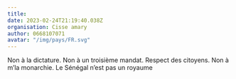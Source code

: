 ```yaml
---
title: 
date: 2023-02-24T21:19:40.038Z
organisation: Cisse amary 
author: 0668107071
avatar: "/img/pays/FR.svg"
---
```


Non à la dictature. Non à un troisième mandat. Respect des citoyens. Non à m’la monarchie. Le Sénégal n’est pas un royaume 